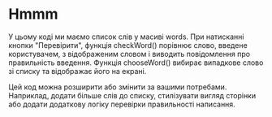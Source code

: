 # Hmmm

У цьому коді ми маємо список слів у масиві words. При натисканні кнопки "Перевірити", функція checkWord() порівнює слово, введене користувачем, з відображеним словом і виводить повідомлення про правильність введення. Функція chooseWord() вибирає випадкове слово зі списку та відображає його на екрані.

Цей код можна розширити або змінити за вашими потребами. Наприклад, додати більше слів до списку, стилізувати вигляд сторінки або додати додаткову логіку перевірки правильності написання.
